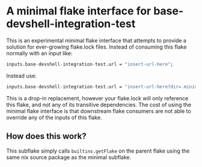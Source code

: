 # A minimal flake interface for base-devshell-integration-test

This is an experimental minimal flake interface that attempts to provide a solution for ever-growing flake.lock files. Instead of consuming this flake normally with an input like:

```nix
inputs.base-devshell-integration-test.url = "insert-url-here";
```

Instead use:

```nix
inputs.base-devshell-integration-test.url = "insert-url-here?dir=.minimal";
```

This is a drop-in replacement, however your flake.lock will only reference this flake,
and not any of its transitive dependencies. The cost of using the minimal flake interface
is that downstream flake consumers are not able to override any of the inputs of this flake.

## How does this work?

This subflake simply calls `builtins.getFlake` on the parent flake using the same nix source package
as the minimal subflake.
